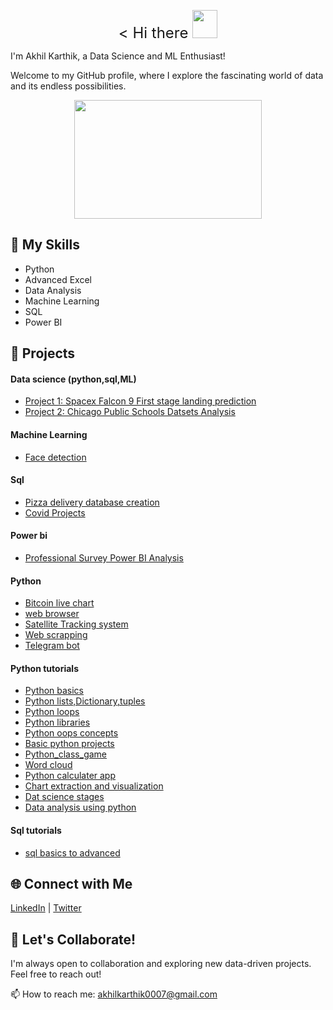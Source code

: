 <p align="center">
    <font size="+2">
< Hi there <img src="https://github.com/akhilkarthik/akhilkarthik/assets/40953068/2b361893-44a1-4d82-9cda-aaa941056b7b" width="40" height="45">
 </font>


I'm Akhil Karthik, a Data Science and ML Enthusiast!
</p>
Welcome to my GitHub profile, where I explore the fascinating world of data and its endless possibilities.

<p align="center">


<img src="https://github.com/akhilkarthik/akhilkarthik/assets/40953068/dc6a7745-4c45-4a91-b659-dfb1f4a74f30" width="300" height="190">

</p>

## 🔧 My Skills

- Python
- Advanced Excel
- Data Analysis
- Machine Learning
- SQL
- Power BI

## 🚀 Projects
#### Data science (python,sql,ML)

- [Project 1: Spacex Falcon 9 First stage landing prediction](https://github.com/akhilkarthik/SpaceX-Falcon-9-first-stage-Landing-Prediction)
- [Project 2: Chicago Public Schools Datsets Analysis](https://github.com/akhilkarthik/Analyzing-a-real-world-data-set-with-SQL-and-Python)
  
#### Machine Learning
- [Face detection](https://github.com/akhilkarthik/Face-detection)

#### Sql
- [Pizza delivery database creation](https://github.com/akhilkarthik/pizza_delivery_database/tree/main)
- [Covid Projects](https://github.com/akhilkarthik/Covid_Project)
  
#### Power bi
- [Professional Survey Power BI Analysis](https://github.com/akhilkarthik/professional_survey_powerbi)
#### Python
- [Bitcoin live chart](https://github.com/akhilkarthik/bitcoin_Live_chart)
- [web browser](https://github.com/akhilkarthik/Web_browser)
- [Satellite Tracking system](https://github.com/akhilkarthik/Satellite_tracking)
- [Web scrapping](https://github.com/akhilkarthik/web_scrapping)
- [Telegram bot](https://github.com/akhilkarthik/telegram_bot)

#### Python tutorials
- [Python basics](https://github.com/akhilkarthik/Python-basics)
- [Python lists,Dictionary,tuples](https://github.com/akhilkarthik/python-list)
- [Python loops](https://github.com/akhilkarthik/python-loops)
- [Python libraries](https://github.com/akhilkarthik/Python-libraries)
- [Python oops concepts](https://github.com/akhilkarthik/Python-class-object)
- [Basic python projects](https://github.com/akhilkarthik/python_basic_projects)
- [Python_class_game](https://github.com/akhilkarthik/python_Class_game)
- [Word cloud](https://github.com/akhilkarthik/word_cloud)
- [Python calculater app](https://github.com/akhilkarthik/calculator)
- [Chart extraction and visualization](https://github.com/akhilkarthik/chart_extraction-and-visualization)
- [Dat science stages](https://github.com/akhilkarthik/Data_Science_stages)
- [Data analysis using python](https://github.com/akhilkarthik/Data-Analysis-using-python)

#### Sql tutorials
- [sql basics to advanced](https://github.com/akhilkarthik/sql_tutorial)

  

## 🌐 Connect with Me

[LinkedIn](https://www.linkedin.com/in/akhilkarthikk/) | [Twitter](https://twitter.com/home)


## 👥 Let's Collaborate!

I'm always open to collaboration and exploring new data-driven projects. Feel free to reach out!


📫 How to reach me: akhilkarthik0007@gmail.com

